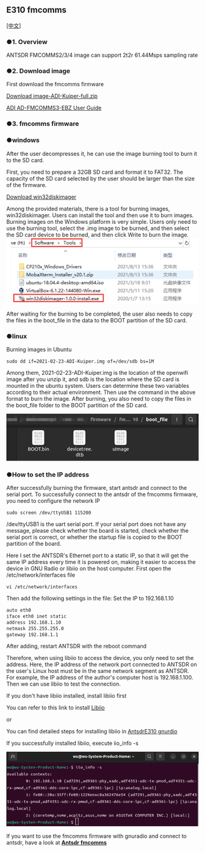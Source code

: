 ## E310 fmcomms

[[中文]](../../../../cn/html/device_and_usage_manual/ANTSDR_E_Series_Module/ANTSDR_E310_Reference_Manual/AntsdrE310_fmcomms_cn.html)

### ●1. Overview

ANTSDR FMCOMMS2/3/4 image can support 2t2r 61.44Msps sampling rate

### ●2. Download image 

First download the fmcomms firmware

[Download image-ADI-Kuiper-full.zip](https://wiki.analog.com/resources/tools-software/linux-software/adi-kuiper_images/release_notes)

[ADI AD-FMCOMMS3-EBZ User Guide](https://wiki.analog.com/resources/eval/user-guides/ad-fmcomms3-ebz#:~:text=The%20AD-FMComms3-EBZ%20is%20an%20FMC%20board%20for%20the,be%20found%20on%20the%20the%20ADI%20web%20site)

### ●3. fmcomms firmware 
### ●windows

After the user decompresses it, he can use the image burning tool to burn it to the SD card.

First, you need to prepare a 32GB SD card and format it to FAT32. The capacity of the SD card selected by the user should be larger than the size of the firmware.

[Download win32diskimager](https://sourceforge.net/projects/win32diskimager)

Among the provided materials, there is a tool for burning images, win32diskimager. Users can install the tool and then use it to burn images. Burning images on the Windows platform is very simple. Users only need to use the burning tool, select the .img image to be burned, and then select the SD card device to be burned, and then click Write to burn the image.
![e310](./ANTSDR_E310_Reference_Manual.assets/windows_win32diskimage.png)

After waiting for the burning to be completed, the user also needs to copy the files in the boot_file in the data to the BOOT partition of the SD card.


### ●linux
Burning images in Ubuntu

```
sudo dd if=2021-02-23-ADI-Kuiper.img of=/dev/sdb bs=1M
```
Among them, 2021-02-23-ADI-Kuiper.img is the location of the openwifi image after you unzip it, and sdb is the location where the SD card is mounted in the ubuntu system. Users can determine these two variables according to their actual environment. Then use the command in the above format to burn the image. After burning, you also need to copy the files in the boot_file folder to the BOOT partition of the SD card.

![e310](./ANTSDR_E310_Reference_Manual.assets/fmcomms_bootfile.png)

### ●How to set the IP address
After successfully burning the firmware, start antsdr and connect to the serial port. To successfully connect to the antsdr of the fmcomms firmware, you need to configure the network IP
```
sudo screen /dev/ttyUSB1 115200
```
/dev/ttyUSB1 is the uart serial port. If your serial port does not have any message, please check whether the board is started, check whether the serial port is correct, or whether the startup file is copied to the BOOT partition of the board.

Here I set the ANTSDR's Ethernet port to a static IP, so that it will get the same IP address every time it is powered on, making it easier to access the device in GNU Radio or libiio on the host computer. First open the /etc/network/interfaces file
```
vi /etc/network/interfaces
```
Then add the following settings in the file: Set the IP to 192.168.1.10
```
auto eth0
iface eth0 inet static
address 192.168.1.10
netmask 255.255.255.0
gateway 192.168.1.1
```
After adding, restart ANTSDR with the reboot command

Therefore, when using libiio to access the device, you only need to set the address. Here, the IP address of the network port connected to ANTSDR on the user's Linux host must be in the same network segment as ANTSDR. For example, the IP address of the author's computer host is 192.168.1.100. Then we can use libiio to test the connection.

If you don't have libiio installed, install libiio first

You can refer to this link to install [Libiio](https://wiki.analog.com/resources/eval/user-guides/ad-fmcdaq2-ebz/software/linux/applications/libiio#:~:text=Libiio%20is%20a%20library%20that%20has%20been%20developed,of%20software%20interfacing%20Linux%20Industrial%20I%2FO%20%28IIO%29%20devices.)

or

You can find detailed steps for installing libiio in [AntsdrE310 gnurdio](./AntsdrE310_gnurdio.html)


If you successfully installed libiio, execute iio_info -s

![e310](./ANTSDR_E310_Reference_Manual.assets/fmcomms_iio_info.png)

If you want to use the fmcomms firmware with gnuradio and connect to antsdr, have a look at **[Antsdr fmcomms](./AntsdrE310_gnurdio.html)**